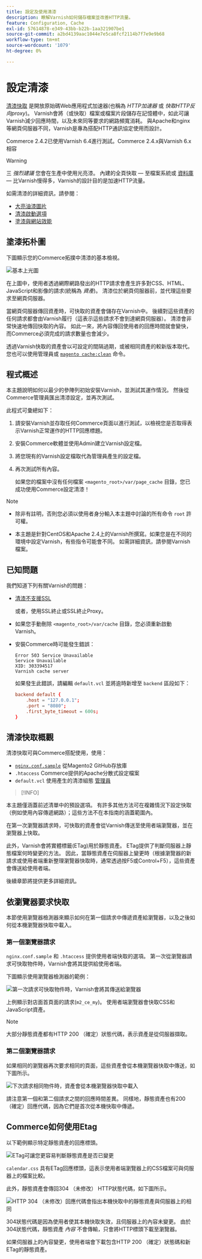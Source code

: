 ```yaml
---
title: 設定及使用清漆
description: 瞭解Varnish如何儲存檔案並改善HTTP流量。
feature: Configuration, Cache
exl-id: 57614878-e349-43bb-b22b-1aa321907be1
source-git-commit: a2bd4139aac1044e7e5ca8fcf2114b7f7e9e9b68
workflow-type: tm+mt
source-wordcount: '1079'
ht-degree: 0%

---
```


# 設定清漆

[清漆快取] 是開放原始碼Web應用程式加速器(也稱為 _HTTP加速器_ 或 _快取HTTP反向proxy_)。 Varnish會將（或快取）檔案或檔案片段儲存在記憶體中，如此可讓Varnish減少回應時間，以及未來同等要求的網路頻寬消耗。 與Apache和nginx等網頁伺服器不同，Varnish是專為搭配HTTP通訊協定使用而設計。

Commerce 2.4.2已使用Varnish 6.4進行測試。Commerce 2.4.x與Varnish 6.x相容

>[!WARNING]
>
>三 _強烈建議_ 您會在生產中使用光亮漆。 內建的全頁快取 — 至檔案系統或 [資料庫] — 比Varnish慢得多，Varnish的設計目的是加速HTTP流量。

如需清漆的詳細資訊，請參閱：

- [大亮油漆圖片]
- [清漆啟動選項]
- [塗漆與網站效能]

## 塗漆拓朴圖

下圖顯示您的Commerce拓撲中清漆的基本檢視。

![基本上光圖](../../assets/configuration/varnish-basic.png)

在上圖中，使用者透過網際網路發出的HTTP請求會產生許多對CSS、HTML、JavaScript和影像的請求(統稱為 _資產_)。 清漆位於網頁伺服器前，並代理這些要求至網頁伺服器。

當網頁伺服器傳回資產時，可快取的資產會儲存在Varnish中。 後續對這些資產的任何請求都會由Varnish履行（這表示這些請求不會到達網頁伺服器）。 清漆會非常快速地傳回快取的內容。 如此一來，將內容傳回使用者的回應時間就會變快，而Commerce必須完成的請求數量也會減少。

透過Varnish快取的資產會以可設定的間隔過期，或被相同資產的較新版本取代。 您也可以使用管理員或 [`magento cache:clean`](../cli/manage-cache.md#clean-and-flush-cache-types) 命令。

## 程式概述

本主題說明如何以最少的參陣列初始安裝Varnish，並測試其運作情況。 然後從Commerce管理員匯出清漆設定，並再次測試。

此程式可彙總如下：

1. 請安裝Varnish並存取任何Commerce頁面以進行測試，以檢視您是否取得表示Varnish正常運作的HTTP回應標題。
1. 安裝Commerce軟體並使用Admin建立Varnish設定檔。
1. 將您現有的Varnish設定檔取代為管理員產生的設定檔。
1. 再次測試所有內容。

   如果您的檔案中沒有任何檔案 `<magento_root>/var/page_cache` 目錄，您已成功使用Commerce設定清漆！

>[!NOTE]
>
- 除非有註明，否則您必須以使用者身分輸入本主題中討論的所有命令 `root` 許可權。
>
- 本主題是針對CentOS和Apache 2.4上的Varnish所撰寫。如果您是在不同的環境中設定Varnish，有些指令可能會不同。 如需詳細資訊，請參閱Varnish檔案。

## 已知問題

我們知道下列有關Varnish的問題：

- [清漆不支援SSL]

  或者，使用SSL終止或SSL終止Proxy。

- 如果您手動刪除 `<magento_root>/var/cache` 目錄，您必須重新啟動Varnish。

- 安裝Commerce時可能發生錯誤：

  ```terminal
  Error 503 Service Unavailable
  Service Unavailable
  XID: 303394517
  Varnish cache server
  ```

  如果發生此錯誤，請編輯 `default.vcl` 並將逾時新增至 `backend` 區段如下：

  ```conf
  backend default {
      .host = "127.0.0.1";
      .port = "8080";
      .first_byte_timeout = 600s;
  }
  ```

## 清漆快取概觀

清漆快取可與Commerce搭配使用，使用：

- [`nginx.conf.sample`](https://github.com/magento/magento2/blob/2.4/nginx.conf.sample) 從Magento2 GitHub存放庫
- `.htaccess` Commerce提供的Apache分散式設定檔案
- `default.vcl` 使用產生的清漆組態 [管理員](../cache/configure-varnish-commerce.md)

>[!INFO]
>
本主題僅涵蓋前述清單中的預設選項。 有許多其他方法可在複雜情況下設定快取（例如使用內容傳遞網路）；這些方法不在本指南的涵蓋範圍內。

在第一次瀏覽器請求時，可快取的資產會從Varnish傳送至使用者端瀏覽器，並在瀏覽器上快取。

此外，Varnish會將實體標籤(ETag)用於靜態資產。 ETag提供了判斷伺服器上靜態檔案何時變更的方法。 因此，當靜態資產在伺服器上變更時（根據瀏覽器的新請求或使用者端重新整理瀏覽器快取時，通常透過按F5或Control+F5），這些資產會傳送給使用者端。

後續章節將提供更多詳細資訊。

## 依瀏覽器要求快取

本節使用瀏覽器檢測器來顯示如何在第一個請求中傳遞資產給瀏覽器，以及之後如何從本機瀏覽器快取中載入。

### 第一個瀏覽器請求

`nginx.conf.sample` 和 `.htaccess` 提供使用者端快取的選項。 第一次從瀏覽器請求可快取物件時，Varnish會將其提供給使用者端。

下圖顯示使用瀏覽器檢測器的範例：

![第一次請求可快取物件時，Varnish會將其傳送給瀏覽器](../../assets/configuration/varnish-apache-first-visit.png)

上例顯示對店面首頁面的請求(`m2_ce_my`)。 使用者端瀏覽器會快取CSS和JavaScript資產。

>[!NOTE]
>
大部分靜態資產都有HTTP 200 （確定）狀態代碼，表示資產是從伺服器擷取。

### 第二個瀏覽器請求

如果相同的瀏覽器再次要求相同的頁面，這些資產會從本機瀏覽器快取中傳送，如下圖所示。

![下次請求相同物件時，資產會從本機瀏覽器快取中載入](../../assets/configuration/varnish-apache-second-visit.png)

請注意第一個和第二個請求之間的回應時間差異。 同樣地，靜態資產也有200 （確定）回應代碼，因為它們是首次從本機快取中傳遞。

## Commerce如何使用Etag

以下範例顯示特定靜態資產的回應標頭。

![ETag可讓您更容易判斷靜態資產是否已變更](../../assets/configuration/varnish-etag.png)

`calendar.css` 具有ETag回應標頭，這表示使用者端瀏覽器上的CSS檔案可與伺服器上的檔案比較。

此外，靜態資產會傳回304 （未修改） HTTP狀態代碼，如下圖所示。

![HTTP 304 （未修改）回應代碼會指出本機快取中的靜態資產與伺服器上的相同](../../assets/configuration/varnish-304.png)

304狀態代碼是因為使用者使其本機快取失效，且伺服器上的內容未變更。 由於304狀態代碼，靜態資產 _內容_ 不會傳輸，只會將HTTP標頭下載至瀏覽器。

如果伺服器上的內容變更，使用者端會下載包含HTTP 200 （確定）狀態碼和新ETag的靜態資產。

<!-- Link Definitions -->

[資料庫]: https://developer.adobe.com/commerce/php/development/cache/partial/database-caching/
[大亮油漆圖片]: https://www.varnish-cache.org/docs/trunk/users-guide/intro.html
[清漆快取]: https://varnish-cache.org
[清漆啟動選項]: https://www.varnish-cache.org/docs/trunk/reference/varnishd.html#ref-varnishd-options
[塗漆與網站效能]: https://www.varnish-cache.org/docs/trunk/users-guide/performance.html#users-performance
[清漆不支援SSL]: https://www.varnish-cache.org/docs/3.0/phk/ssl.html
